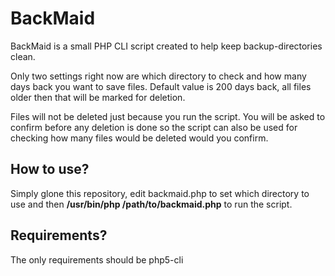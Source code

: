 BackMaid
========

BackMaid is a small PHP CLI script created to help keep backup-directories clean.

Only two settings right now are which directory to check and how many days back you want to save files. Default value is 200 days back, all files older then that will be marked for deletion.

Files will not be deleted just because you run the script. You will be asked to confirm before any deletion is done so the script can also be used for checking how many files would be deleted would you confirm.

How to use?
-----------

Simply glone this repository, edit backmaid.php to set which directory to use and then **/usr/bin/php /path/to/backmaid.php** to run the script.

Requirements?
-------------

The only requirements should be php5-cli
